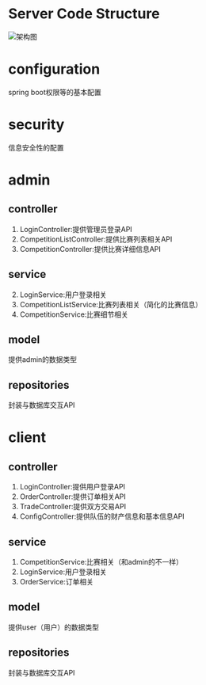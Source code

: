 Server Code Structure
=================================

![架构图](架构图.png)

# configuration
spring boot权限等的基本配置

# security
信息安全性的配置


# admin
## controller
1. LoginController:提供管理员登录API
2. CompetitionListController:提供比赛列表相关API
3. CompetitionController:提供比赛详细信息API
## service
2. LoginService:用户登录相关
1. CompetitionListService:比赛列表相关（简化的比赛信息）
2. CompetitionService:比赛细节相关
## model
提供admin的数据类型
## repositories
封装与数据库交互API


# client
## controller
1. LoginController:提供用户登录API
2. OrderController:提供订单相关API
3. TradeController:提供双方交易API
3. ConfigController:提供队伍的财产信息和基本信息API
## service
1. CompetitionService:比赛相关（和admin的不一样）
2. LoginService:用户登录相关
2. OrderService:订单相关
## model
提供user（用户）的数据类型
## repositories
封装与数据库交互API
